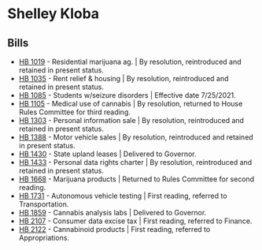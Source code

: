 # Shelley Kloba
## Bills
* [HB 1019](/bill/2021-22/hb/1019/) - Residential marijuana ag. | By resolution, reintroduced and retained in present status.
* [HB 1035](/bill/2021-22/hb/1035/) - Rent relief & housing | By resolution, reintroduced and retained in present status.
* [HB 1085](/bill/2021-22/hb/1085/) - Students w/seizure disorders | Effective date 7/25/2021.
* [HB 1105](/bill/2021-22/hb/1105/) - Medical use of cannabis | By resolution, returned to House Rules Committee for third reading.
* [HB 1303](/bill/2021-22/hb/1303/) - Personal information sale | By resolution, reintroduced and retained in present status.
* [HB 1388](/bill/2021-22/hb/1388/) - Motor vehicle sales | By resolution, reintroduced and retained in present status.
* [HB 1430](/bill/2021-22/hb/1430/) - State upland leases | Delivered to Governor.
* [HB 1433](/bill/2021-22/hb/1433/) - Personal data rights charter | By resolution, reintroduced and retained in present status.
* [HB 1668](/bill/2021-22/hb/1668/) - Marijuana products | Returned to Rules Committee for second reading.
* [HB 1731](/bill/2021-22/hb/1731/) - Autonomous vehicle testing | First reading, referred to Transportation.
* [HB 1859](/bill/2021-22/hb/1859/) - Cannabis analysis labs | Delivered to Governor.
* [HB 2107](/bill/2021-22/hb/2107/) - Consumer data excise tax | First reading, referred to Finance.
* [HB 2122](/bill/2021-22/hb/2122/) - Cannabinoid products | First reading, referred to Appropriations.
